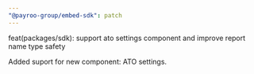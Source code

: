 ```yaml
---
"@payroo-group/embed-sdk": patch
---
```


feat(packages/sdk): support ato settings component and improve report name type safety

Added suport for new component: ATO settings.
